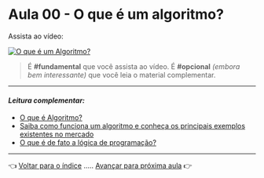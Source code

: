 # Aula 00 - O que é um algoritmo?

Assista ao vídeo:

[![O que é um Algoritmo?](https://img.youtube.com/vi/enQJN34Mh28/0.jpg)](https://www.youtube.com/watch?v=enQJN34Mh28)

> É **#fundamental** que você assista ao vídeo. É **#opcional** _(embora bem interessante)_ que você leia o material complementar.

---

#### _Leitura complementar:_
* [O que é Algoritmo?](https://dicasdeprogramacao.com.br/o-que-e-algoritmo/)
* [Saiba como funciona um algoritmo e conheça os principais exemplos existentes no mercado](https://rockcontent.com/br/blog/algoritmo/)
* [O que é de fato a lógica de programação?](https://www.treinaweb.com.br/blog/o-que-e-de-fato-a-logica-de-programacao/)

---

👈 [Voltar para o índice](../material.md#algoritmos-e-lógica-de-programação-fundamental) ..... [Avançar para próxima aula](../aula01/aula.md) 👉